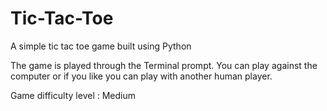 # Tic-Tac-Toe
A simple tic tac toe game built using Python

The game is played through the Terminal prompt.
You can play against the computer or if you like you can play with another human player.

Game difficulty level : Medium
